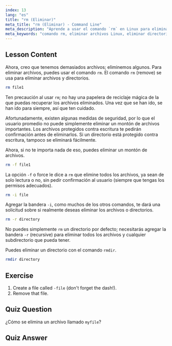```yaml
---
index: 13
lang: "es"
title: "rm (Eliminar)"
meta_title: "rm (Eliminar) - Command Line"
meta_description: "Aprende a usar el comando `rm` en Linux para eliminar de forma segura archivos y directorios. Comprende opciones como -f, -i, -r y rmdir. ¡Comienza tu viaje en Linux!"
meta_keywords: "comando rm, eliminar archivos Linux, eliminar directorios, tutorial Linux, Linux para principiantes, rmdir, guía Linux"
---
```


## Lesson Content

Ahora, creo que tenemos demasiados archivos; eliminemos algunos. Para eliminar archivos, puedes usar el comando `rm`. El comando `rm` (remove) se usa para eliminar archivos y directorios.

```bash
rm file1
```

Ten precaución al usar `rm`; no hay una papelera de reciclaje mágica de la que puedas recuperar los archivos eliminados. Una vez que se han ido, se han ido para siempre, así que ten cuidado.

Afortunadamente, existen algunas medidas de seguridad, por lo que el usuario promedio no puede simplemente eliminar un montón de archivos importantes. Los archivos protegidos contra escritura te pedirán confirmación antes de eliminarlos. Si un directorio está protegido contra escritura, tampoco se eliminará fácilmente.

Ahora, si no te importa nada de eso, puedes eliminar un montón de archivos.

```bash
rm -f file1
```

La opción `-f` o force le dice a `rm` que elimine todos los archivos, ya sean de solo lectura o no, sin pedir confirmación al usuario (siempre que tengas los permisos adecuados).

```bash
rm -i file
```

Agregar la bandera `-i`, como muchos de los otros comandos, te dará una solicitud sobre si realmente deseas eliminar los archivos o directorios.

```bash
rm -r directory
```

No puedes simplemente `rm` un directorio por defecto; necesitarás agregar la bandera `-r` (recursive) para eliminar todos los archivos y cualquier subdirectorio que pueda tener.

Puedes eliminar un directorio con el comando `rmdir`.

```bash
rmdir directory
```

## Exercise

1. Create a file called `-file` (don't forget the dash!).
2. Remove that file.

## Quiz Question

¿Cómo se elimina un archivo llamado `myfile`?

## Quiz Answer
